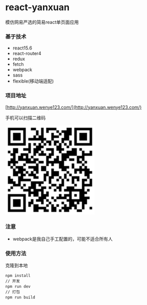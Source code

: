 # react-yanxuan
模仿网易严选的简易react单页面应用

### 基于技术
- react15.6
- react-router4
- redux
- fetch
- webpack
- sass
- flexible(移动端适配)

### 项目地址
[http://yanxuan.wenye123.com/](http://yanxuan.wenye123.com/)

手机可以扫描二维码

![二维码](./logo.png)

### 注意
- webpack是我自己手工配置的，可能不适合所有人

### 使用方法
克隆到本地
```bash
npm install
// 开发
npm run dev
// 打包
npm run build
```